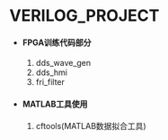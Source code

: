 # VERILOG_PROJECT
- #### FPGA训练代码部分

  1. dds_wave_gen
  2. dds_hmi
  3. fri_filter

- #### MATLAB工具使用

  1. cftools(MATLAB数据拟合工具)
